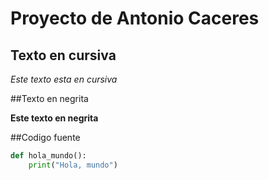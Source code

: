 # Proyecto de Antonio Caceres

## Texto en cursiva

*Este texto esta en cursiva*

##Texto en negrita

**Este texto en negrita**

##Codigo fuente

```python
def hola_mundo():
    print("Hola, mundo")


